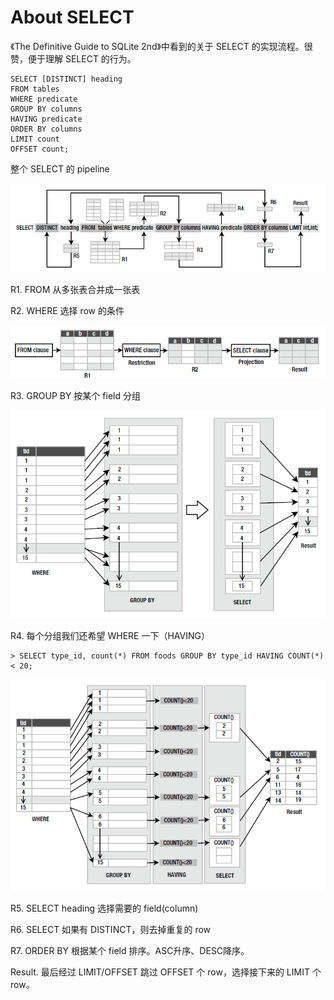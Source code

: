 # About SELECT

《The Definitive Guide to SQLite 2nd》中看到的关于 SELECT 的实现流程。很赞，便于理解 SELECT 的行为。

```
SELECT [DISTINCT] heading
FROM tables
WHERE predicate
GROUP BY columns
HAVING predicate
ORDER BY columns
LIMIT count
OFFSET count;
```

整个 SELECT 的 pipeline

![](images/2019_07_03_about_select/select-pipeline.png)

R1. FROM 从多张表合并成一张表

R2. WHERE 选择 row 的条件

![](images/2019_07_03_about_select/from-and-where.png)

R3. GROUP BY 按某个 field 分组

![](images/2019_07_03_about_select/group-by.png)

R4. 每个分组我们还希望 WHERE 一下（HAVING）

```
> SELECT type_id, count(*) FROM foods GROUP BY type_id HAVING COUNT(*) < 20;
```

![](images/2019_07_03_about_select/having.png)

R5. SELECT heading 选择需要的 field(column)

R6. SELECT 如果有 DISTINCT，则去掉重复的 row

R7. ORDER BY 根据某个 field 排序。ASC升序、DESC降序。

Result. 最后经过 LIMIT/OFFSET 跳过 OFFSET 个 row，选择接下来的 LIMIT 个 row。
